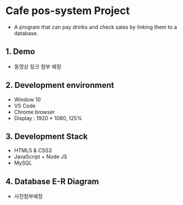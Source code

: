 # Cafe pos-system Project

- A program that can pay drinks and check sales by linking them to a database.

## 1. Demo

- 동영상 링크 첨부 예정

## 2. Development environment

- Window 10
- VS Code
- Chrome browser
- Display : 1920 \* 1080, 125%

## 3. Development Stack

- HTML5 & CSS3
- JavaScript + Node JS
- MySQL

## 4. Database E-R Diagram

- 사진첨부예정
